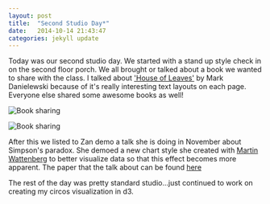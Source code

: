 ```yaml
---
layout: post
title:  "Second Studio Day*"
date:   2014-10-14 21:43:47
categories: jekyll update
---
```

Today was our second studio day. We started with a stand up style check in on the second floor porch. We all brought or talked about a book we wanted to share with the class. I talked about ['House of Leaves'](https://www.google.com/search?q=house+of+leaves&es_sm=119&source=lnms&tbm=isch&sa=X&ei=ddxHVJGDNajlsATuoIKwDw&ved=0CAgQ_AUoAQ&biw=1186&bih=720) by Mark Danielewski because of it's really interesting text layouts on each page. Everyone else shared some awesome books as well! 

![Book sharing]({{site.baseurl}}/assets/booksharing2.png) 

![Book sharing]({{site.baseurl}}/assets/booksharing1.png)

After this we listed to Zan demo a talk she is doing in November about Simpson's paradox. She demoed a new chart style she created with [Martin Wattenberg](http://www.bewitched.com/) to better visualize data so that this effect becomes more apparent. The paper that the talk about can be found [here](http://static.googleusercontent.com/media/research.google.com/en/us/pubs/archive/42901.pdf) 

The rest of the day was pretty standard studio...just continued to work on creating my circos visualization in d3.
